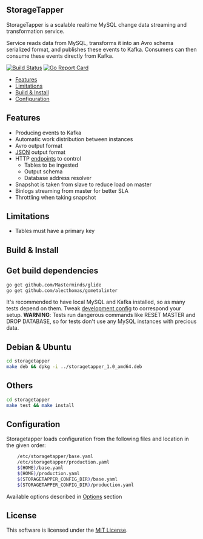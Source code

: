 StorageTapper
--------------

StorageTapper is a scalable realtime MySQL change data streaming and
transformation service.

Service reads data from MySQL, transforms it into an Avro schema
serialized format, and publishes these events to Kafka. Consumers can then
consume these events directly from Kafka.

[![Build Status](https://travis-ci.org/uber/storagetapper.svg?branch=master)](https://travis-ci.org/uber/storagetapper)
[![Go Report Card](https://goreportcard.com/badge/github.com/uber/storagetapper)](https://goreportcard.com/report/github.com/uber/storagetapper)

- [Features](#features)
- [Limitations](#limitations)
- [Build & Install](#build--install)
- [Configuration](#configuration)

Features
--------

  * Producing events to Kafka
  * Automatic work distribution between instances
  * Avro output format
  * [JSON](./doc/commonformat.md) output format
  * HTTP [endpoints](./doc/endpoints.md) to control
      * Tables to be ingested
      * Output schema
      * Database address resolver
  * Snapshot is taken from slave to reduce load on master
  * Binlogs streaming from master for better SLA
  * Throttling when taking snapshot

Limitations
-----------
  * Tables must have a primary key

Build & Install
---------------

## Get build dependencies
```sh
go get github.com/Masterminds/glide
go get github.com/alecthomas/gometalinter
```

It's recommended to have local MySQL and Kafka installed, so as many tests
depend on them. Tweak [development config](./config/development.yaml) to
correspond your setup.
**WARNING**: Tests run dangerous commands like RESET MASTER and DROP
DATABASE, so for tests don't use any MySQL instances with precious data.

## Debian & Ubuntu
```sh
cd storagetapper
make deb && dpkg -i ../storagetapper_1.0_amd64.deb
```

## Others
```sh
cd storagetapper
make test && make install
```

Configuration
-------------

Storagetapper loads configuration from the following files and location in the
given order:
```sh
    /etc/storagetapper/base.yaml
    /etc/storagetapper/production.yaml
    $(HOME)/base.yaml
    $(HOME)/production.yaml
    $(STORAGETAPPER_CONFIG_DIR)/base.yaml
    $(STORAGETAPPER_CONFIG_DIR)/production.yaml
```

Available options described in [Options](./doc/options.md) section

License
-------
This software is licensed under the [MIT License](LICENSE).

